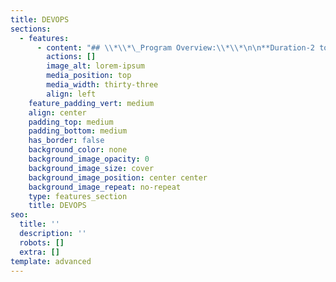 ```yaml
---
title: DEVOPS
sections:
  - features:
      - content: "## \\*\\*\_Program Overview:\\*\\*\n\n**Duration-2 to 3 Months**\n\n**Eligibility Criteria – No Eligibility Criteria.**\n\n**Basic concepts provided by Eduprajna Institute.**\n\n**Lifetime Access to Eduprajna Institute LAB(Syllabus Copies , Recorded\_\_ videos)**\n\n**Lifetime doubt clearness.**\n\n**All IT courses Global Certification Available.**\n\n**Placement Support**\n\n**Resume preparation & Soft skill training 1 week**\n\n**project support.**\n\n### **Syllabus:**\n\n##### **INTRODUCTION TO DEVOPS**\n\n##### **Source Code Management – Git and Git Hub**\n\n##### **MAVEN**\n\n##### **TOMCAT** \n\n##### **Continuous Integration: JENKINS**\n\n##### **Configuration management tool : Ansible**\n\n##### **Deployment Tools: Docker**\n\n##### **Monitoring Tool: Nagios&#xD;**\n\n##### **Container Orchestration: Kubernetes**&#xD;\n\n***\n"
        actions: []
        image_alt: lorem-ipsum
        media_position: top
        media_width: thirty-three
        align: left
    feature_padding_vert: medium
    align: center
    padding_top: medium
    padding_bottom: medium
    has_border: false
    background_color: none
    background_image_opacity: 0
    background_image_size: cover
    background_image_position: center center
    background_image_repeat: no-repeat
    type: features_section
    title: DEVOPS
seo:
  title: ''
  description: ''
  robots: []
  extra: []
template: advanced
---
```

